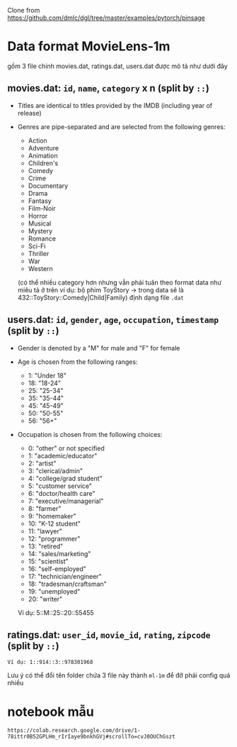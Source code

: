 Clone from https://github.com/dmlc/dgl/tree/master/examples/pytorch/pinsage


# Data format MovieLens-1m
gồm 3 file chính movies.dat, ratings.dat, users.dat được mô tả như dưới đây

## movies.dat: `id`, `name`, `category` x n (split by `::`)

- Titles are identical to titles provided by the IMDB (including
year of release)
- Genres are pipe-separated and are selected from the following genres:

	* Action
	* Adventure
	* Animation
	* Children's
	* Comedy
	* Crime
	* Documentary
	* Drama
	* Fantasy
	* Film-Noir
	* Horror
	* Musical
	* Mystery
	* Romance
	* Sci-Fi
	* Thriller
	* War
	* Western

	(có thể nhiều category hơn nhưng vẫn phải tuân theo format data như miêu tả ở trên
	ví dụ: bộ phim ToyStory -> trong data sẽ là 432::ToyStory::Comedy|Child|Family) định dạng file `.dat`

## users.dat: `id`, `gender`, `age`, `occupation`, `timestamp` (split by `::`)

- Gender is denoted by a "M" for male and "F" for female
- Age is chosen from the following ranges:

	*  1:  "Under 18"
	* 18:  "18-24"
	* 25:  "25-34"
	* 35:  "35-44"
	* 45:  "45-49"
	* 50:  "50-55"
	* 56:  "56+"


- Occupation is chosen from the following choices:

	*  0:  "other" or not specified
	*  1:  "academic/educator"
	*  2:  "artist"
	*  3:  "clerical/admin"
	*  4:  "college/grad student"
	*  5:  "customer service"
	*  6:  "doctor/health care"
	*  7:  "executive/managerial"
	*  8:  "farmer"
	*  9:  "homemaker"
	* 10:  "K-12 student"
	* 11:  "lawyer"
	* 12:  "programmer"
	* 13:  "retired"
	* 14:  "sales/marketing"
	* 15:  "scientist"
	* 16:  "self-employed"
	* 17:  "technician/engineer"
	* 18:  "tradesman/craftsman"
	* 19:  "unemployed"
	* 20:  "writer"

	Ví dụ: 5::M::25::20::55455

## ratings.dat: `user_id`, `movie_id`, `rating`, `zipcode` (split by `::`)
	Ví dụ: 1::914::3::978301968

Lưu ý có thể đổi tên folder chứa 3 file này thành `ml-1m` để đỡ phải config quá nhiều

# notebook mẫu

	https://colab.research.google.com/drive/1-78ittr0B52GPLHm_rIrIaye9bnkhGVj#scrollTo=cvJ0OUChGszt